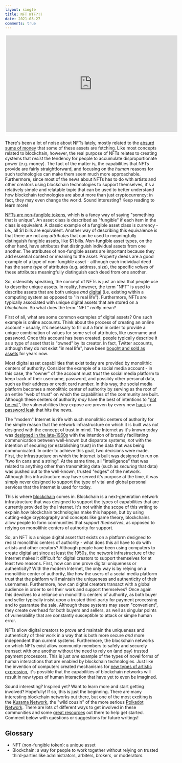 ```yaml
---
layout: single
title: NFT WTF?!?
date: 2021-03-27
comments: true
---
```


<iframe width="560" height="315" src="https://www.youtube.com/embed/eCbopXdpSoY"
 title="YouTube video player" frameborder="0"
 allow="accelerometer; autoplay; clipboard-write; encrypted-media; gyroscope; picture-in-picture"
 style="padding-bottom:10px;border:3px white solid;" allowfullscreen>
</iframe>

There's been a lot of noise about NFTs lately, mostly related to the
[absurd sums of money](https://www.theverge.com/2021/3/11/22325054/beeple-christies-nft-sale-cost-everydays-69-million)
that some of these assets are fetching. Like most concepts related to blockchain, however, the real
purpose of NFTs relates to creating systems that _resist_ the tendency for people to accumulate
disproportionate power (e.g. money). The fact of the matter is, the capabilities that NFTs provide
are fairly straightforward, and focusing on the _human_ reasons for such technologies can make them
seem much more approachable. Furthermore, since most of the news about NFTs has to do with artists
and other creators using blockchain technologies to support themselves, it's a relatively simple and
relatable topic that can be used to better understand how blockchain technologies are about more
than just cryptocurrency; in fact, they may even change the world. Sound interesting? Keep reading
to learn more!

[NFTs are non-fungible tokens](https://en.wikipedia.org/wiki/Non-fungible_token), which is a fancy
way of saying "something that is unique". An asset class is described as "fungible" if each item in
the class is equivalent. A classic example of a fungible asset class is currency - i.e., all $1
bills are equivalent. Another way of describing this equivalence is that there are not any
_attributes_ that can be used to meaningfully distinguish fungible assets, like $1 bills.
_Non_-fungible asset types, on the other hand, have attributes that distinguish individual assets
from one another. The attributes of non-fungible assets are important because they add essential
context or meaning to the asset. Property deeds are a good example of a type of non-fungible asset -
although each individual deed has the same _type_ of attributes (e.g. address, size), the specific
_values_ of these attributes meaningfully distinguish each deed from one another.

So, ostensibly speaking, the concept of NFTs is just an idea that people use to describe unique
assets. In reality, however, the term "NFT" is used to describe assets that are both unique _and_
[digital](https://en.wikipedia.org/wiki/Digital_asset) (i.e. existing within a computing system as
opposed to "in real life"). Furthermore, NFTs are typically associated with unique digital assets
that are stored on a _blockchain_. So what does the term "NFT" _really_ mean?

First of all, what are some common examples of digital assets? One such example is online accounts.
Think about the process of creating an online account - usually, it's necessary to fill out a form
in order to provide a unique combination of values for some set of attributes, like username and
password. Once this account has been created, people typically describe it as a type of asset that
is "owned" by its creator. In fact, Twitter accounts, although they do not exist "in real life",
have been
[bought and sold as assets](https://www.thesun.co.uk/tech/6103393/twitter-rarest-handles-names-worth-value-money/)
for years now.

Most digital asset capabilities that exist today are provided by monolithic centers of authority.
Consider the example of a social media account - in this case, the "owner" of the account must
_trust_ the social media platform to keep track of their username, password, and possibly other
personal data, such as their address or credit card number. In this way, the social media platform
becomes a monolithic center of authority by serving as the root of an entire "web of trust" on which
the capabilities of the community are built. Although these centers of authority _may_ have the best
of intentions to
"[not be evil](https://gizmodo.com/google-removes-nearly-all-mentions-of-dont-be-evil-from-1826153393)",
the vulnerabilities they expose are proven by every new
[hack](https://en.wikipedia.org/wiki/Ashley_Madison_data_breach) or
[password leak](https://cybernews.com/news/largest-compilation-of-emails-and-passwords-leaked-free/)
that hits the news.

The "modern" Internet is rife with such monolithic centers of authority for the simple reason that
the network infrastructure on which it is built was not designed with the concept of trust in mind.
The Internet as it's known today was
[designed in the late-1960s](https://en.wikipedia.org/wiki/Internet_protocol_suite#History) with the
intention of broadly facilitating communication between well-known but disparate systems, _not_ with
the intention of securing (or establishing trust) in the data that was being communicated. In order
to achieve this goal, two decisions were made. First, the infrastructure on which the Internet is
built was designed to run on "two tin cans and a string". At the same time, all "intelligence" that
was related to anything other than transmitting data (such as _securing_ that data) was pushed out
to the well-known, trusted "edges" of the network. Although this infrastructure may have served it's
purpose at the time, it was simply never designed to support the type of vital and global personal
services that the Internet is used for today.

This is where [blockchain](https://en.wikipedia.org/wiki/Blockchain) comes in. Blockchain is a
next-generation network infrastructure that was designed to support the types of capabilities that
are currently provided by the Internet. It's not within the scope of this writing to explain _how_
blockchain technologies make this happen, but by using cutting-edge cryptography and concepts like
game theory, blockchains allow people to form communities that _support themselves_, as opposed to
relying on monolithic centers of authority for support.

So, an NFT is a unique digital asset that exists on a platform designed to resist monolithic centers
of authority - what does this all have to do with artists and other creators? Although people have
been using computers to create digital art since at least
[the 1950s](http://www.vam.ac.uk/content/articles/a/computer-art-history/), the network
infrastructure of the Internet makes it difficult for digital creators to support themselves for at
least two reasons. First, how can one prove digital uniqueness or authenticity? With the modern
Internet, the only way is by relying on a monolithic center of authority, like how the users of a
social media platform trust that the platform will maintain the uniqueness and authenticity of their
usernames. Furthermore, how can digital creators transact with a global audience in order to sell
their work and support themselves? Once again this devolves to a reliance on monolithic centers of
authority, as both buyer and seller typically insist upon a trusted third-party for payment
processing and to guarantee the sale. Although these systems may seem "convenient", they create
overhead for both buyers and sellers, as well as singular points of vulnerability that are
constantly susceptible to attack or simple human error.

NFTs allow digital creators to prove and maintain the uniqueness and authenticity of their work in a
way that is both more secure _and_ more independent than current systems. Furthermore, the
blockchain networks on which NFTs exist allow community members to safely and securely transact with
one another without the need to rely on (and pay) trusted payment processors. This is just _one_
example of the types of novel forms of human interactions that are enabled by blockchain
technologies. Just like the invention of computers created mechanisms for
[new types of artistic expression](https://en.wikipedia.org/wiki/Generative_art), it's possible that
the capabilities of blockchain networks will result in new types of human interaction that have yet
to even be imagined.

Sound interesting? Inspired yet? Want to learn more and start getting involved? Hopefully! If so,
this is just the beginning. There are many interesting blockchain networks out there, but one of the
most exciting is the [Kusama Network](https://kusama.network/), the "wild cousin" of the more
serious [Polkadot Network](https://polkadot.network/). There are lots of different ways to get
involved in these communities and some [great resources](https://wiki.polkadot.network/) out there
to help get started. Comment below with questions or suggestions for future writings!

## Glossary

- NFT (non-fungible token): a unique asset
- Blockchain: a way for people to work together without relying on trusted third-parties like
  administrators, arbiters, brokers, or moderators
